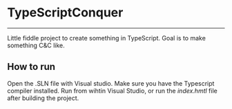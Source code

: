 TypeScriptConquer
=================
----------
Little fiddle project to create something in TypeScript. Goal is to make something C&amp;C like.

How to run
-------------
Open the .SLN file with Visual studio. Make sure you have the Typescript compiler installed. Run from wihtin Visual Studio, or run the *index.hmtl* file after building the project.
